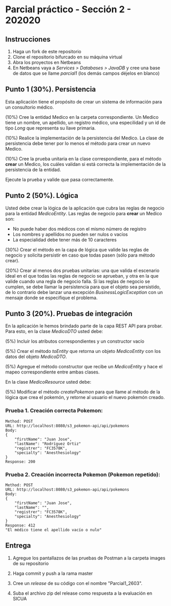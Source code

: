 # Parcial práctico - Sección 2 - 202020

## Instrucciones

1. Haga un fork de este repositorio
2. Clone el repositorio bifurcado en su máquina virtual
3. Abra los proyectos en Netbeans
4. En Netbeans vaya a _Services > Databases > JavaDB_ y cree una base de datos que se llame _parcial1_ (los demás campos déjelos en blanco)

## Punto 1 (30%). Persistencia

Esta aplicación tiene el propósito de crear un sistema de información para un consultorio médico.

(10%) Cree la entidad Medico en la carpeta correspondiente. Un Medico tiene un nombre, un apellido, un registro médico, una especilidad y un id de tipo _Long_ que representa su llave primaria.

(10%) Realice la implementación de la persistencia del Medico. La clase de persistencia debe tener por lo menos el método para crear un nuevo Medico.

(10%) Cree la prueba unitaria en la clase correspondiente, para el método **crear** un Medico, los cuáles validan si está correcta la implementación de la persistencia de la entidad.

Ejecute la prueba y valide que pasa correctamente.

## Punto 2 (50%). Lógica

Usted debe crear la lógica de la aplicación que cubra las reglas de negocio para la entidad _MedicoEntity_. Las reglas de negocio para **crear** un Medico son:

- No puede haber dos médicos con el mismo número de registro
- Los nombres y apellidos no pueden ser nulos o vacíos
- La especialidad debe tener más de 10 caracteres

(30%) Crear el método en la capa de lógica que valide las reglas de negocio y solicita persistir en caso que todas pasen (sólo para método crear).

(20%) Crear al menos dos pruebas unitarias: una que valida el escenario ideal en el que todas las reglas de negocio se aprueban, y otra en la que valide cuando una regla de negocio falla. Si las reglas de negocio se cumplen, se debe llamar la persistencia para que el objeto sea persistido, de lo contrario debe lanzar una excepción _BusinessLogicException_ con un mensaje donde se especifique el problema.

## Punto 3 (20%). Pruebas de integración

En la aplicación le hemos brindado parte de la capa REST API para probar. Para esto, en la clase _MedicoDTO_ usted debe:

(5%) Incluir los atributos correspondientes y un constructor vacío

(5%) Crear el método _toEntity_ que retorna un objeto _MedicoEntity_ con los datos del objeto _MedicoDTO_.

(5%) Agregue el método constructor que recibe un _MedicoEntity_ y hace el mapeo correspondiente entre ambas clases.

En la clase _MedicoResource_ usted debe:

(5%) Modificar el método _createPokemon_ para que llame al método de la lógica que crea el pokemón, y retorne al usuario el nuevo pokemón creado.

### Prueba 1. Creación correcta Pokemon:

```
Method: POST
URL: http://localhost:8080/s3_pokemon-api/api/pokemons
Body:
{
	"firstName": "Juan Jose",
	"lastName": "Rodríguez Ortiz"
	"registrer": "FC3578K",
	"specialty": "Anesthesiology"
}
Response: 200
```

### Prueba 2. Creación incorrecta Pokemon (Pokemon repetido):

```
Method: POST
URL: http://localhost:8080/s3_pokemon-api/api/pokemons
Body:
{
	"firstName": "Juan Jose",
	"lastName": "",
	"registrer": "FC3578K",
	"specialty": "Anesthesiology"
}
Response: 412
"El médico tiene el apellido vacío o nulo"
```

## Entrega

1. Agregue los pantallazos de las pruebas de Postman a la carpeta images de su repositorio

2. Haga commit y push a la rama master

3. Cree un _release_ de su código con el nombre "Parcial1_2603".

4. Suba el archivo zip del release como respuesta a la evaluación en SICUA
